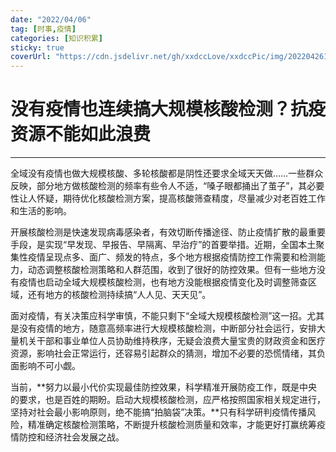 ```yaml
---
date: "2022/04/06"
tag: [时事,疫情]
categories: [知识积累]
sticky: true
coverUrl: "https://cdn.jsdelivr.net/gh/xxdccLove/xxdccPic/img/202204261942773.png" 
---
```


# 没有疫情也连续搞大规模核酸检测？抗疫资源不能如此浪费

---

全域没有疫情也做大规模核酸、多轮核酸都是阴性还要求全域天天做……一些群众反映，部分地方做核酸检测的频率有些令人不适，“嗓子眼都捅出了茧子”，其必要性让人怀疑，期待优化核酸检测方案，提高核酸筛查精度，尽量减少对老百姓工作和生活的影响。

开展核酸检测是快速发现病毒感染者，有效切断传播途径、防止疫情扩散的最重要手段，是实现“早发现、早报告、早隔离、早治疗”的首要举措。近期，全国本土聚集性疫情呈现点多、面广、频发的特点，多个地方根据疫情防控工作需要和检测能力，动态调整核酸检测策略和人群范围，收到了很好的防控效果。但有一些地方没有疫情也启动全域大规模核酸检测，也有地方没能根据疫情变化及时调整筛查区域，还有地方的核酸检测持续搞“人人见、天天见”。

面对疫情，有关决策应科学审慎，不能只剩下“全域大规模核酸检测”这一招。尤其是没有疫情的地方，随意高频率进行大规模核酸检测，中断部分社会运行，安排大量机关干部和事业单位人员协助维持秩序，无疑会浪费大量宝贵的财政资金和医疗资源，影响社会正常运行，还容易引起群众的猜测，增加不必要的恐慌情绪，其负面影响不可小觑。

当前，**努力以最小代价实现最佳防控效果，科学精准开展防疫工作，既是中央的要求，也是百姓的期盼。启动大规模核酸检测，应严格按照国家相关规定进行，坚持对社会最小影响原则，绝不能搞“拍脑袋”决策。**只有科学研判疫情传播风险，精准确定核酸检测策略，不断提升核酸检测质量和效率，才能更好打赢统筹疫情防控和经济社会发展之战。